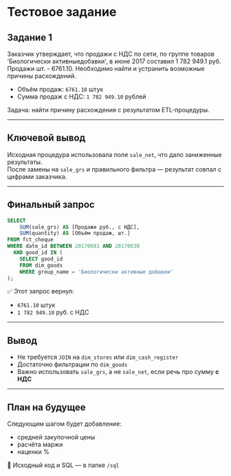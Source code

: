 # Тестовое задание

## Задание 1
Заказчик утверждает, что продажи с НДС по сети, по группе товаров 'Биологически активныедобавки', в июне 2017 составил 1 782 949.1 руб. Продажи шт. - 6761.10.
Необходимо найти и устранить возможные причины расхождений.

- Объём продаж: `6761.10` штук  
- Сумма продаж с НДС: `1 782 949.10` рублей

Задача: найти причину расхождения с результатом ETL-процедуры.

---

## Ключевой вывод

Исходная процедура использовала поле `sale_net`, что дало заниженные результаты.  
После замены на `sale_grs` и правильного фильтра — результат совпал с цифрами заказчика.

---

## Финальный запрос

```sql
SELECT 
    SUM(sale_grs) AS [Продажи руб., с НДС],
    SUM(quantity) AS [Объём продаж, шт.]
FROM fct_cheque 
WHERE date_id BETWEEN 20170601 AND 20170630 
  AND good_id IN (
    SELECT good_id 
    FROM dim_goods 
    WHERE group_name = 'Биологически активные добавки'
);
```

✅ Этот запрос вернул:
- `6761.10` штук
- `1 782 949.10` руб. с НДС

---

## Вывод

- Не требуется `JOIN` на `dim_stores` или `dim_cash_register`
- Достаточно фильтрации по `dim_goods`
- Важно использовать `sale_grs`, а не `sale_net`, если речь про сумму **с НДС**

---

## План на будущее

Следующим шагом будет добавление:
- средней закупочной цены
- расчёта маржи
- наценки %

🧩 Исходный код и SQL — в папке `/sql`
